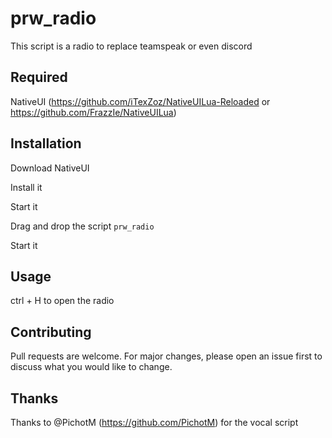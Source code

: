 # prw_radio

This script is a radio to replace teamspeak or even discord

## Required

NativeUI (https://github.com/iTexZoz/NativeUILua-Reloaded or https://github.com/FrazzIe/NativeUILua)

## Installation 

Download NativeUI

Install it


Start it


Drag and drop the script `prw_radio`


Start it

## Usage


  ctrl + H to open the radio


## Contributing
Pull requests are welcome. For major changes, please open an issue first to discuss what you would like to change.

## Thanks
Thanks to @PichotM (https://github.com/PichotM) for the vocal script 
